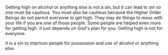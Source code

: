 Getting high on alcohol or anything else is not a sin, but it can lead to sin so one must be cautious. You must also be cautious because the Higher Order Beings do not permit everyone to get high. They may do things to mess with your life if you are one of those people. Some people are helped even more for getting high. It just depends on God's plan for you. Getting high is not for everyone.

It is a sin to imprison people for possession and use of alcohol or anything else.
